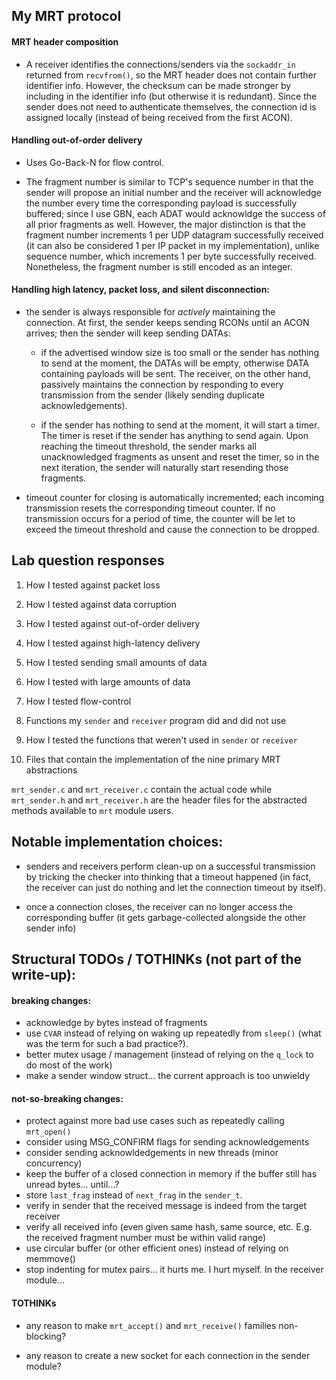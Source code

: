 ## My MRT protocol

#### MRT header composition

* A receiver identifies the connections/senders via the `sockaddr_in` returned from `recvfrom()`, so the MRT header does not contain further identifier info. However, the checksum can be made stronger by including in the identifier info (but otherwise it is redundant). Since the sender does not need to authenticate themselves, the connection id is assigned locally (instead of being received from the first ACON).

#### Handling out-of-order delivery

* Uses Go-Back-N for flow control.

* The fragment number is similar to TCP's sequence number in that the sender will propose an initial number and the receiver will acknowledge the number every time the corresponding payload is successfully buffered; since I use GBN, each ADAT would acknowldge the success of all prior fragments as well. However, the major distinction is that the fragment number increments 1 per UDP datagram successfully received (it can also be considered 1 per IP packet in my implementation), unlike sequence number, which increments 1 per byte successfully received. Nonetheless, the fragment number is still encoded as an integer.

#### Handling high latency, packet loss, and silent disconnection:

* the sender is always responsible for *actively* maintaining the connection. At first, the sender keeps sending RCONs until an ACON arrives; then the sender will keep sending DATAs: 

  * if the advertised window size is too small or the sender has nothing to send at the moment, the DATAs will be empty, otherwise DATA containing payloads will be sent. The receiver, on the other hand, passively maintains the connection by responding to every transmission from the sender (likely sending duplicate acknowledgements).

  * if the sender has nothing to send at the moment, it will start a timer. The timer is reset if the sender has anything to send again. Upon reaching the timeout threshold, the sender marks all unacknowledged fragments as unsent and reset the timer, so in the next iteration, the sender will naturally start resending those fragments.

* timeout counter for closing is automatically incremented; each incoming transmission resets the corresponding timeout counter. If no transmission occurs for a period of time, the counter will be let to exceed the timeout threshold and cause the connection to be dropped.

## Lab question responses
1. How I tested against packet loss


1. How I tested against data corruption


1. How I tested against out-of-order delivery


1. How I tested against high-latency delivery


1. How I tested sending small amounts of data


1. How I tested with large amounts of data


1. How I tested flow-control


1. Functions my `sender` and `receiver` program did and did not use


1. How I tested the functions that weren't used in `sender` or `receiver`


1. Files that contain the implementation of the nine primary MRT abstractions

`mrt_sender.c` and `mrt_receiver.c` contain the actual code while `mrt_sender.h` and `mrt_receiver.h` are the header files for the abstracted methods available to `mrt` module users.

## Notable implementation choices:

* senders and receivers perform clean-up on a successful transmission by tricking the checker into thinking that a timeout happened (in fact, the receiver can just do nothing and let the connection timeout by itself).

* once a connection closes, the receiver can no longer access the corresponding buffer (it gets garbage-collected alongside the other sender info)

## Structural TODOs / TOTHINKs (not part of the write-up):

#### breaking changes:

* acknowledge by bytes instead of fragments
* use `CVAR` instead of relying on waking up repeatedly from `sleep()` (what was the term for such a bad practice?).
* better mutex usage / management (instead of relying on the `q_lock` to do most of the work)
* make a sender window struct... the current approach is too unwieldy

#### not-so-breaking changes:

* protect against more bad use cases such as repeatedly calling `mrt_open()`
* consider using MSG_CONFIRM flags for sending acknowledgements
* consider sending acknowldedgements in new threads (minor concurrency)
* keep the buffer of a closed connection in memory if the buffer still has unread bytes... until...?
* store `last_frag` instead of `next_frag` in the `sender_t`.
* verify in sender that the received message is indeed from the target receiver
* verify all received info (even given same hash, same source, etc. E.g. the received fragment number must be within valid range)
* use circular buffer (or other efficient ones) instead of relying on memmove()
* stop indenting for mutex pairs... it hurts me. I hurt myself. In the receiver module...

#### TOTHINKs

* any reason to make `mrt_accept()` and `mrt_receive()` families non-blocking?

* any reason to create a new socket for each connection in the sender module?
